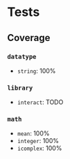 # Tests

## Coverage

### `datatype` 

* `string`: 100%

### `library`

* `interact`: TODO

### `math`

* `mean`: 100%
* `integer`: 100%
* `icomplex`: 100%
